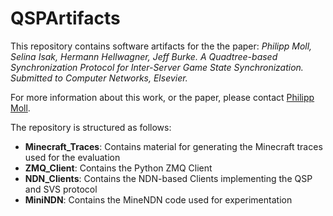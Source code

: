 # QSPArtifacts

This repository contains software artifacts for the the paper:
_Philipp Moll, Selina Isak, Hermann Hellwagner, Jeff Burke. A Quadtree-based Synchronization Protocol for Inter-Server Game State Synchronization. Submitted to Computer Networks, Elsevier._

For more information about this work, or the paper, please contact [Philipp Moll](mailto:philipp.moll@itec.aau.at).

The repository is structured as follows:

- **Minecraft_Traces**: Contains material for generating the Minecraft traces used for the evaluation
- **ZMQ_Client**: Contains the Python ZMQ Client
- **NDN_Clients**: Contains the NDN-based Clients implementing the QSP and SVS protocol
- **MiniNDN**: Contains the MineNDN code used for experimentation
